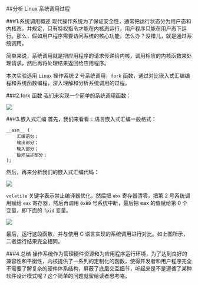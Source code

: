 ##分析 Linux 系统调用过程

###1.系统调用概述
现代操作系统为了保证安全性，通常把运行状态分为用户态和内核态，并规定，只有特权指令才能在内核态运行，用户程序只能在用户态下运行。那么，假如用户程序需要访问系统的核心功能，怎么办？没错儿，就是通过系统调用。

简单来说，系统调用就是把应用程序的请求传递给内核，调用相应的内核函数来处理请求，然后再将处理结果返回给应用程序。

本次实验选用 `Linux` 操作系统 2 号系统调用，`fork` 函数，通过对比嵌入式汇编编程和系统函数编程，深入理解和分析系统调用的过程。

###2.fork 函数
我们来实现一个简单的系统调用函数：  

![](http://upload-images.jianshu.io/upload_images/1627862-b4c84bc056d43133.png?imageMogr2/auto-orient/strip%7CimageView2/2/w/1240)

###3.嵌入式汇编
首先，我们来看看 `C` 语言嵌入式汇编一般格式：

```
__asm__ (
    汇编语句；
    输出部分；
    输入部分；
    破坏描述部分；
);
```  
然后，再来分析我们的嵌入式汇编代码：

![](http://upload-images.jianshu.io/upload_images/1627862-8a0075f0c0784251.png?imageMogr2/auto-orient/strip%7CimageView2/2/w/1240)

`volatile` 关键字表示禁止编译器优化，然后把 `ebx` 寄存器清零，把第 2 号系统调用赋给 `eax` 寄存器，然后再调用 `0x80` 号系统中断，最后把 eax 的值赋给第 0 个变量，即下面的 `fpid` 变量。

![](http://upload-images.jianshu.io/upload_images/1627862-92ff94ccb6b6dedb.png?imageMogr2/auto-orient/strip%7CimageView2/2/w/1240)

最后，运行这段函数，并与使用 C 语言实现的系统调用进行对比。如上图所示，二者运行结果完全相同。

###4.总结
操作系统作为管理硬件资源和为应用程序运行环境，为了达到良好的兼容性和平衡性，内核提供了一系列的定制化的函数，使得开发者和用户程序完全不需要了解复杂的硬件体系结构，屏蔽了底层交互细节，听起来是不是遵循了某种软件设计模式呢？这个简单的问题就留给读者思考咯。
